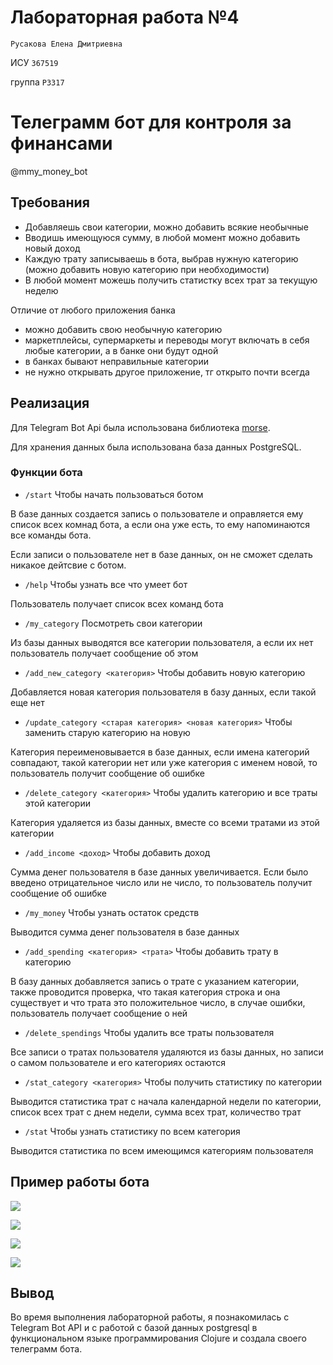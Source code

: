 # Лабораторная работа №4

`Русакова Елена Дмитриевна`

ИСУ `367519`

группа `P3317`

# Телеграмм бот для контроля за финансами 

@mmy_money_bot

## Требования

+ Добавляешь свои категории, можно добавить всякие необычные
+ Вводишь имеющуюся сумму, в любой момент можно добавить новый доход
+ Каждую трату записываешь в бота, выбрав нужную категорию (можно добавить новую категорию при необходимости)
+ В любой момент можешь получить статистку всех трат за текущую неделю

Отличие от любого приложения банка
- можно добавить свою необычную категорию 
- маркетплейсы, супермаркеты и переводы могут включать в себя любые категории, а в банке они будут одной
- в банках бывают неправильные категории 
- не нужно открывать другое приложение, тг открыто почти всегда


## Реализация

Для Telegram Bot Api была использована библиотека [morse](https://github.com/Otann/morse/tree/master).

Для хранения данных была использована база данных PostgreSQL.

### Функции бота

+ `/start` Чтобы начать пользоваться ботом

В базе данных создается запись о пользователе и оправляется ему список всех комнад бота, а если она уже есть, то ему напоминаются все команды бота.

Если записи о пользователе нет в базе данных, он не сможет сделать никакое дейтсвие с ботом.

+ `/help` Чтобы узнать все что умеет бот

Пользователь получает список всех команд бота

+ `/my_category` Посмотреть свои категории

Из базы данных выводятся все категории пользователя, а если их нет пользователь получает сообщение об этом

+ `/add_new_category <категория>` Чтобы добавить новую категорию

Добавляется новая категория пользователя в базу данных, если такой еще нет

+ `/update_category <старая категория> <новая категория>` Чтобы заменить старую категорию на новую

Категория переименовывается в базе данных, если имена категорий совпадают, такой категории нет или уже категория с именем новой, то пользователь получит сообщение об ошибке

+ `/delete_category <категория>` Чтобы удалить категорию и все траты этой категории

Категория удаляется из базы данных, вместе со всеми тратами из этой категории

+ `/add_income <доход>` Чтобы добавить доход

Сумма денег пользователя в базе данных увеличивается. Если было введено отрицательное число или не число, то пользователь получит сообщение об ошибке

+ `/my_money` Чтобы узнать остаток средств

Выводится сумма денег пользователя в базе данных

+ `/add_spending <категория> <трата>` Чтобы добавить трату в категорию

В базу данных добавляется запись о трате с указанием категории, также проводится проверка, что такая категория строка и она существует и что трата это положительное число, в случае ошибки, пользователь получает сообщение о ней

+ `/delete_spendings` Чтобы удалить все траты пользователя

Все записи о тратах пользователя удаляются из базы данных, но записи о самом пользователе и его категориях остаются

+ `/stat_category <категория>` Чтобы получить статистику по категории

Выводится статистика трат с начала календарной недели по категории, список всех трат с днем недели, сумма всех трат, количество трат

+ `/stat` Чтобы узнать статистику по всем категория

Выводится статистика по всем имеющимся категориям пользователя


## Пример работы бота

![](/images/ex1.png)

![](/images/ex2.png)

![](/images/ex3.png)

![](/images/ex4.png)

## Вывод
Во время выполнения лабораторной работы, я познакомилась с Telegram Bot API и с работой с базой данных postgresql в функциональном языке программирования Clojure и создала своего телеграмм бота.

